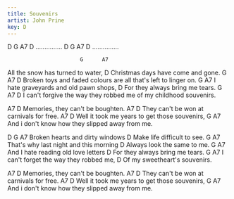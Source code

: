 ```yaml
---
title: Souvenirs
artist: John Prine
key: D
---
```


D   G   A7   D
...............
D   G   A7   D
...............
 
                           G      A7
All the snow has turned to water,
                             D
Christmas days have come and gone.
                G             A7                            D
Broken toys and faded colours are all that's left to linger on.
                          G           A7
I hate graveyards and old pawn shops,
                         D
For they always bring me tears.
                             G               A7             D
I can't forgive the way they robbed me of my childhood souvenirs.
 
A7                      D
Memories, they can't be boughten.
A7                                 D
They can't be won at carnivals for free.
A7                       D
Well it took me years to get those souvenirs,
      G                                     A7
And i don't know how they slipped away from me.
 
  D                      G        A7
Broken hearts and dirty windows
                       D
Make life difficult to see.
                               G        A7
That's why last night and this morning
                        D
Always look the same to me.
                            G        A7
And I hate reading old love letters 
                         D
For they always bring me tears.
                            G          A7
I can't forget the way they robbed me,
                        D
Of my sweetheart's souvenirs.
 
A7                      D
Memories, they can't be boughten.
A7                                 D
They can't be won at carnivals for free.
A7                       D
Well it took me years to get those souvenirs,
      G                                     A7
And i don't know how they slipped away from me.

